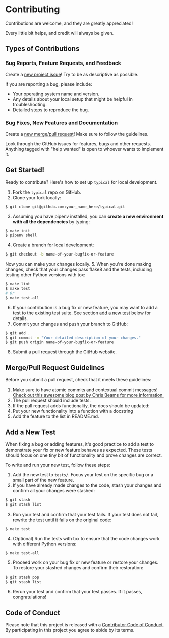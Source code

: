 # Contributing

Contributions are welcome, and they are greatly appreciated!

Every little bit helps, and credit will always be given.

## Types of Contributions

### Bug Reports, Feature Requests, and Feedback

Create a [new project issue][issue-link]! Try to be as descriptive as possible.

If you are reporting a bug, please include:
* Your operating system name and version.
* Any details about your local setup that might be helpful in troubleshooting.
* Detailed steps to reproduce the bug.

### Bug Fixes, New Features and Documentation

Create a [new merge/pull request][merge-link]! Make sure to follow the guidelines.

Look through the GitHub issues for features, bugs and other requests.
Anything tagged with "help wanted" is open to whoever wants to implement it.

## Get Started!

Ready to contribute? Here's how to set up `typical`
for local development.

1. Fork the `typical` repo on GitHub.
2. Clone your fork locally:
  ```bash
  $ git clone git@github.com:your_name_here/typical.git
  ```
3. Assuming you have pipenv installed, you can **create a new environment
  with all the dependencies** by typing:
  ```bash
  $ make init
  $ pipenv shell
  ```
4. Create a branch for local development:
  ```bash
  $ git checkout -b name-of-your-bugfix-or-feature
  ```
  Now you can make your changes locally.
5. When you're done making changes, check that your changes pass flake8
  and the tests, including testing other Python versions with tox:
  ```bash
  $ make lint
  $ make test
  # Or
  $ make test-all
  ```
6. If your contribution is a bug fix or new feature, you may want to add a test
  to the existing test suite. See section [add a new test](#markdown-header-add-a-new-test) below for details.
7. Commit your changes and push your branch to GitHub:
  ```bash
  $ git add .
  $ git commit -m "Your detailed description of your changes."
  $ git push origin name-of-your-bugfix-or-feature
  ```
8. Submit a pull request through the GitHub website.

## Merge/Pull Request Guidelines

Before you submit a pull request, check that it meets these guidelines:
1. Make sure to have atomic commits and contextual commit messages!
  [Check out this awesome blog post by Chris Beams for more information.][chris-beams]
2. The pull request should include tests.
3. If the pull request adds functionality, the docs should be updated:
  1. Put your new functionality into a function with a docstring
  2. Add the feature to the list in README.md.

## Add a New Test

When fixing a bug or adding features, it's good practice to add a test
to demonstrate your fix or new feature behaves as expected. These tests
should focus on one tiny bit of functionality and prove changes are correct. 

To write and run your new test, follow these steps:
1. Add the new test to `tests/`. Focus your test on the specific
  bug or a small part of the new feature. 
2. If you have already made changes to the code, stash your changes
  and confirm all your changes were stashed:
  ```bash
  $ git stash
  $ git stash list
  ```
3. Run your test and confirm that your test fails. If your test does not fail,
  rewrite the test until it fails on the original code:
  ```bash
  $ make test
  ```
4. (Optional) Run the tests with tox to ensure that the code changes work
  with different Python versions:
  ```bash
  $ make test-all
  ```
5. Proceed work on your bug fix or new feature or restore your changes. To
  restore your stashed changes and confirm their restoration:
  ```bash
  $ git stash pop
  $ git stash list
  ```
6. Rerun your test and confirm that your test passes.
  If it passes, congratulations!

## Code of Conduct

Please note that this project is released with a [Contributor Code of Conduct](CODE_OF_CONDUCT.md).
By participating in this project you agree to abide by its terms.

[issue-link]: https://github.com/moodule/typical/issues/new
[merge-link]: https://github.com/moodule/typical/compare
[chris-beams]: http://chris.beams.io/posts/git-commit/
